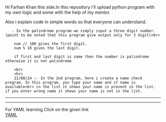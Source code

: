 Hi Farhan Khan this side.In this repository i'll upload python program with my own logic and some with the help of my mentor.<br>

Also i explain code in simple words so that everyone can understand.<br>


       - In the palindrome program we simply input a three digit number. (point to be noted that this program give output only for 3 digit)<br>
        
        num // 100 gives the first digit.
        num % 10 gives the last digit.

        if first and last digit is same then the number is palindrome otherwise it is not palindrome

        <br>
        <hr>
        21/08/24 :- In the 2nd program, here i create a name check program. In this program, you type your name and if name is available<br> in the list it shows your name is present in the list. if you enter wrong name it shows your name is not in the list.

<hr>
<hr>
For YAML learning Click on the given link <br>
<a href = "https://yaml.org/spec/1.2.2/">YAML</a>
